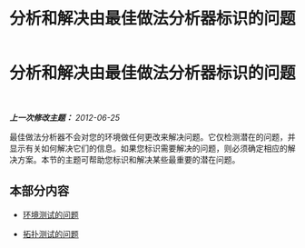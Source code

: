 ﻿---
title: 分析和解决由最佳做法分析器标识的问题
TOCTitle: 分析和解决由最佳做法分析器标识的问题
ms:assetid: ee04c711-bee2-487f-94b7-16566a8961e4
ms:mtpsurl: https://technet.microsoft.com/zh-cn/library/Gg591353(v=OCS.15)
ms:contentKeyID: 49314655
ms.date: 05/19/2016
mtps_version: v=OCS.15
ms.translationtype: HT
---

# 分析和解决由最佳做法分析器标识的问题

 

_**上一次修改主题：** 2012-06-25_

最佳做法分析器不会对您的环境做任何更改来解决问题。它仅检测潜在的问题，并显示有关如何解决它们的信息。如果您标识需要解决的问题，则必须确定相应的解决方案。本节的主题可帮助您标识和解决某些最重要的潜在问题。

## 本部分内容

  - [环境测试的问题](lync-server-2013-issues-with-the-environment-test.md)

  - [拓扑测试的问题](lync-server-2013-issues-with-the-topology-test.md)

